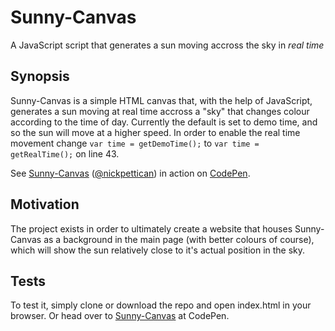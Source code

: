 # Sunny-Canvas

A JavaScript script that generates a sun moving accross the sky in *real time*

## Synopsis

Sunny-Canvas is a simple HTML canvas that, with the help of JavaScript, generates a sun moving at real time accross a "sky" that changes colour according to the time of day. Currently the default is set to demo time, and so the sun will move at a higher speed. In order to enable the real time movement change `var time = getDemoTime();` to `var time = getRealTime();` on line 43.

See <a href="https://codepen.io/nickpettican/pen/KadVRP/">Sunny-Canvas</a> (<a href="http://codepen.io/nickpettican">@nickpettican</a>) in action on <a href="http://codepen.io">CodePen</a>.

## Motivation

The project exists in order to ultimately create a website that houses Sunny-Canvas as a background in the main page (with better colours of course), which will show the sun relatively close to it's actual position in the sky.

## Tests

To test it, simply clone or download the repo and open index.html in your browser. Or head over to <a href="https://codepen.io/nickpettican/pen/KadVRP/">Sunny-Canvas</a> at CodePen.
